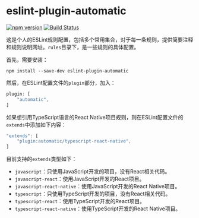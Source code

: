 # eslint-plugin-automatic

[![npm version](https://img.shields.io/npm/v/eslint-plugin-automatic.svg?style=flat)](https://www.npmjs.com/package/eslint-plugin-automatic)
[![Build Status](https://travis-ci.org/gaoxiaosong/eslint-plugin-automatic.svg?branch=master)](https://travis-ci.org/gaoxiaosong/eslint-plugin-automatic)

这是个人的ESLint规则配置，包括多个常用集合，对于每一条规则，提供简要注释和规则说明网址。`rules`目录下，是一些规则的具体配置。

首先，需要安装：

```shell
npm install --save-dev eslint-plugin-automatic
```

然后，在ESLint配置文件的`plugin`部分，加入：

```javascript
plugin: [
    "automatic",
]
```

如果想引用TypeScript语言的React Native项目规则，则在ESLint配置文件的`extends`中添加如下内容：

```javascript
"extends": [
    "plugin:automatic/typescript-react-native",
]
```

目前支持的`extends`类型如下：

* `javascript`：只使用JavaScript开发的项目，没有React相关代码。
* `javascript-react`：使用JavaScript开发的React项目。
* `javascript-react-native`：使用JavaScript开发的React Native项目。
* `typescript`：只使用TypeScript开发的项目，没有React相关代码。
* `typescript-react`：使用TypeScript开发的React项目。
* `typescript-react-native`：使用TypeScript开发的React Native项目。